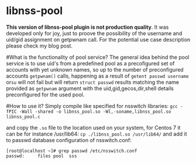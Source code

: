 # libnss-pool

__This version of libnss-pool plugin is not production quality__. It was developed only for joy, just to proove the possibility of the username and uid/gid assignment on getpwnam call. For the potential use case description please check my blog post.

#What is the functionality of pool service?
The general idea behind the pool service is to use uid's from a predefined pool as a precofigured set of accounts with yet unknown names, so up to the number of preconfigured accounts `getpwnam()` calls, happening as a result of `getent passwd username` or`su` will not fail but will return `struct passwd` results matching the name provided as `getpwnam` argument with the uid,gid,gecos,dir,shell details preconfigured for the used pool. 

#How to use it?
Simply compile like specified for nsswitch libraries:
`gcc -fPIC -Wall -shared -o libnss_pool.so -Wl,-soname,libnss_pool.so libnss_pool.c`

and copy the `.so` file to the location used on your system, for Centos 7 it can be for instance /usr/lib64:
`cp ./libnss_pool.so /usr/lib64/`
and add it to passwd database configuration of nsswitch.conf:
```
[root@localhost ~]# grep passwd /etc/nsswitch.conf
passwd:     files pool  sss
```
